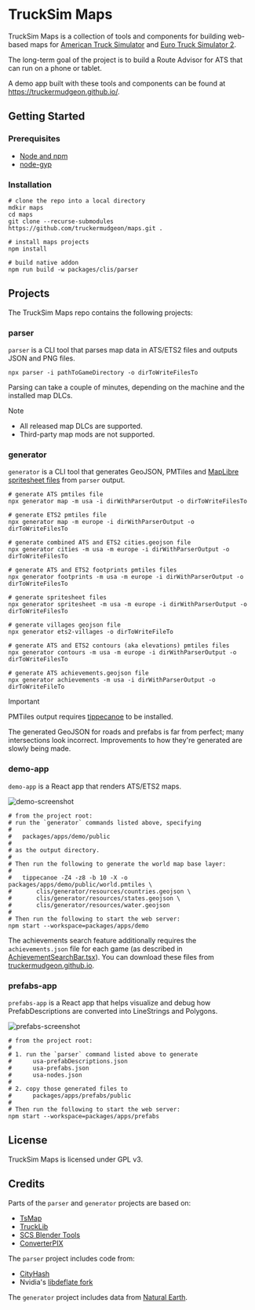 # TruckSim Maps

TruckSim Maps is a collection of tools and components for building web-based maps for
[American Truck Simulator](https://americantrucksimulator.com/) and
[Euro Truck Simulator 2](https://eurotrucksimulator2.com/).

The long-term goal of the project is to build a Route Advisor for ATS that can run on a
phone or tablet.

A demo app built with these tools and components can be found at https://truckermudgeon.github.io/.

## Getting Started

### Prerequisites

- [Node and npm](https://docs.npmjs.com/downloading-and-installing-node-js-and-npm)
- [node-gyp](https://github.com/nodejs/node-gyp)

### Installation

```shell
# clone the repo into a local directory
mdkir maps
cd maps
git clone --recurse-submodules https://github.com/truckermudgeon/maps.git .

# install maps projects
npm install

# build native addon
npm run build -w packages/clis/parser
```

## Projects

The TruckSim Maps repo contains the following projects:

### parser

`parser` is a CLI tool that parses map data in ATS/ETS2 files and outputs JSON and
PNG files.

```shell
npx parser -i pathToGameDirectory -o dirToWriteFilesTo
```

Parsing can take a couple of minutes, depending on the machine and the installed map DLCs.

> [!NOTE]
>
> - All released map DLCs are supported.
> - Third-party map mods are not supported.

### generator

`generator` is a CLI tool that generates GeoJSON, PMTiles and [MapLibre](https://maplibre.org/)
[spritesheet files](https://maplibre.org/maplibre-style-spec/sprite/) from `parser` output.

```shell
# generate ATS pmtiles file
npx generator map -m usa -i dirWithParserOutput -o dirToWriteFilesTo

# generate ETS2 pmtiles file
npx generator map -m europe -i dirWithParserOutput -o dirToWriteFilesTo

# generate combined ATS and ETS2 cities.geojson file
npx generator cities -m usa -m europe -i dirWithParserOutput -o dirToWriteFilesTo

# generate ATS and ETS2 footprints pmtiles files
npx generator footprints -m usa -m europe -i dirWithParserOutput -o dirToWriteFilesTo

# generate spritesheet files
npx generator spritesheet -m usa -m europe -i dirWithParserOutput -o dirToWriteFilesTo

# generate villages geojson file
npx generator ets2-villages -o dirToWriteFileTo

# generate ATS and ETS2 contours (aka elevations) pmtiles files
npx generator contours -m usa -m europe -i dirWithParserOutput -o dirToWriteFilesTo

# generate ATS achievements.geojson file
npx generator achievements -m usa -i dirWithParserOutput -o dirToWriteFileTo
```

> [!IMPORTANT]
> PMTiles output requires [tippecanoe](https://github.com/felt/tippecanoe) to be installed.

The generated GeoJSON for roads and prefabs is far from perfect; many
intersections look incorrect. Improvements to how they're generated
are slowly being made.

### demo-app

`demo-app` is a React app that renders ATS/ETS2 maps.

![demo-screenshot](https://raw.githubusercontent.com/truckermudgeon/maps/main/packages/apps/demo/screenshot.png)

```shell
# from the project root:
# run the `generator` commands listed above, specifying
#
#   packages/apps/demo/public
#
# as the output directory.
#
# Then run the following to generate the world map base layer:
#
#   tippecanoe -Z4 -z8 -b 10 -X -o packages/apps/demo/public/world.pmtiles \
#       clis/generator/resources/countries.geojson \
#       clis/generator/resources/states.geojson \
#       clis/generator/resources/water.geojson
#
# Then run the following to start the web server:
npm start --workspace=packages/apps/demo
```

The achievements search feature additionally requires the `achievements.json`
file for each game (as described in [AchievementSearchBar.tsx](packages/apps/demo/src/AchievementSearchBar.tsx)).
You can download these files from [truckermudgeon.github.io](https://github.com/truckermudgeon/truckermudgeon.github.io).

### prefabs-app

`prefabs-app` is a React app that helps visualize and debug how PrefabDescriptions are converted into LineStrings and Polygons.

![prefabs-screenshot](https://raw.githubusercontent.com/truckermudgeon/maps/main/packages/apps/prefabs/screenshot.png)

```shell
# from the project root:
#
# 1. run the `parser` command listed above to generate
#      usa-prefabDescriptions.json
#      usa-prefabs.json
#      usa-nodes.json
#
# 2. copy those generated files to
#      packages/apps/prefabs/public
#
# Then run the following to start the web server:
npm start --workspace=packages/apps/prefabs
```

## License

TruckSim Maps is licensed under GPL v3.

## Credits

Parts of the `parser` and `generator` projects are based on:

- [TsMap](https://github.com/dariowouters/ts-map/)
- [TruckLib](https://github.com/sk-zk/TruckLib/)
- [SCS Blender Tools](https://github.com/SCSSoftware/BlenderTools)
- [ConverterPIX](https://github.com/mwl4/ConverterPIX/)

The `parser` project includes code from:

- [CityHash](https://github.com/google/cityhash)
- Nvidia's [libdeflate fork](https://github.com/NVIDIA/libdeflate)

The `generator` project includes data from [Natural Earth](https://www.naturalearthdata.com/).
